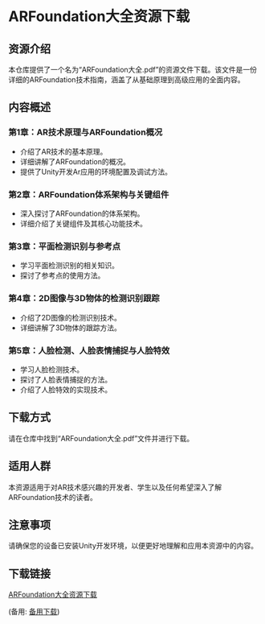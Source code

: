  # ARFoundation大全资源下载

 ## 资源介绍

 本仓库提供了一个名为“ARFoundation大全.pdf”的资源文件下载。该文件是一份详细的ARFoundation技术指南，涵盖了从基础原理到高级应用的全面内容。

 ## 内容概述

 ### 第1章：AR技术原理与ARFoundation概况
 - 介绍了AR技术的基本原理。
 - 详细讲解了ARFoundation的概况。
 - 提供了Unity开发Ar应用的环境配置及调试方法。

 ### 第2章：ARFoundation体系架构与关键组件
 - 深入探讨了ARFoundation的体系架构。
 - 详细介绍了关键组件及其核心功能技术。

 ### 第3章：平面检测识别与参考点
 - 学习平面检测识别的相关知识。
 - 探讨了参考点的使用方法。

 ### 第4章：2D图像与3D物体的检测识别跟踪
 - 介绍了2D图像的检测识别技术。
 - 详细讲解了3D物体的跟踪方法。

 ### 第5章：人脸检测、人脸表情捕捉与人脸特效
 - 学习人脸检测技术。
 - 探讨了人脸表情捕捉的方法。
 - 介绍了人脸特效的实现技术。

 ## 下载方式

 请在仓库中找到“ARFoundation大全.pdf”文件并进行下载。

 ## 适用人群

 本资源适用于对AR技术感兴趣的开发者、学生以及任何希望深入了解ARFoundation技术的读者。

 ## 注意事项

 请确保您的设备已安装Unity开发环境，以便更好地理解和应用本资源中的内容。

 ## 下载链接
 [ARFoundation大全资源下载](https://pan.quark.cn/s/ac8b65c4f015) 

 (备用: [备用下载](https://pan.baidu.com/s/1iXsBrnsSL2L-uvkBPjMaUw?pwd=1234))
